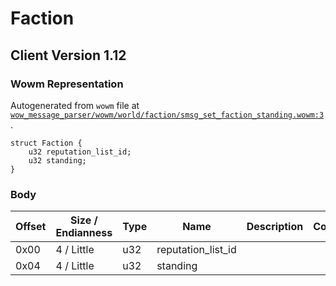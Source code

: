 # Faction

## Client Version 1.12

### Wowm Representation

Autogenerated from `wowm` file at [`wow_message_parser/wowm/world/faction/smsg_set_faction_standing.wowm:3`](https://github.com/gtker/wow_messages/tree/main/wow_message_parser/wowm/world/faction/smsg_set_faction_standing.wowm#L3).
```rust,ignore
struct Faction {
    u32 reputation_list_id;
    u32 standing;
}
```
### Body

| Offset | Size / Endianness | Type | Name | Description | Comment |
| ------ | ----------------- | ---- | ---- | ----------- | ------- |
| 0x00 | 4 / Little | u32 | reputation_list_id |  |  |
| 0x04 | 4 / Little | u32 | standing |  |  |

